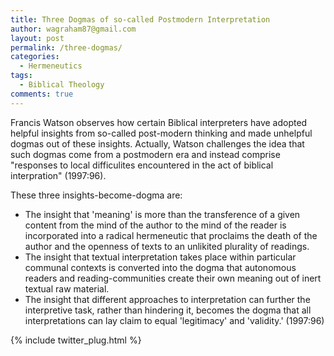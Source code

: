 ```yaml
---
title: Three Dogmas of so-called Postmodern Interpretation
author: wagraham87@gmail.com
layout: post
permalink: /three-dogmas/
categories:
  - Hermeneutics
tags:
  - Biblical Theology
comments: true
---
```


Francis Watson observes how certain Biblical interpreters have adopted helpful insights from so-called post-modern thinking and made unhelpful dogmas out of these insights. Actually, Watson challenges the idea that such dogmas come from a postmodern era and instead comprise "responses to local difficulites encountered in the act of biblical interpration" (1997:96).

These three insights-become-dogma are:

* The insight that 'meaning' is more than the transference of a given content from the mind of the author to the mind of the reader is incorporated into a radical hermeneutic that proclaims the death of the author and the openness of texts to an unlikited plurality of readings. 
* The insight that textual interpretation takes place within particular communal contexts is converted into the dogma that autonomous readers and reading-communities create their own meaning out of inert textual raw material. 
* The insight that different approaches to interpretation can further the interpretive task, rather than hindering it, becomes the dogma that all interpretations can lay claim to equal 'legitimacy' and 'validity.' (1997:96)


    

{% include twitter_plug.html %}   

